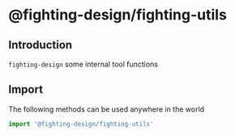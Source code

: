 # @fighting-design/fighting-utils

## Introduction

`fighting-design` some internal tool functions

## Import

The following methods can be used anywhere in the world

```ts
import '@fighting-design/fighting-utils'
```
